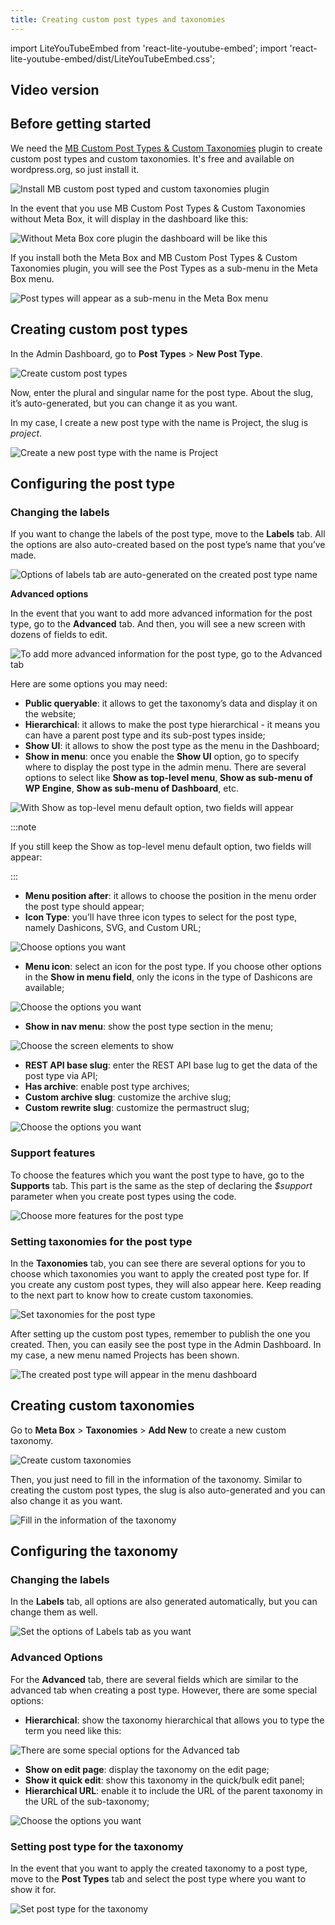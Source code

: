 ```yaml
---
title: Creating custom post types and taxonomies
---
```



import LiteYouTubeEmbed from 'react-lite-youtube-embed';
import 'react-lite-youtube-embed/dist/LiteYouTubeEmbed.css';

## Video version

<LiteYouTubeEmbed id='-oYrHGOri4w' />

## Before getting started

We need the [MB Custom Post Types & Custom Taxonomies](https://metabox.io/plugins/custom-post-type/) plugin to create custom post types and custom taxonomies. It's free and available on wordpress.org, so just install it.

![Install MB custom post typed and custom taxonomies plugin](https://i.imgur.com/TRxg4wE.png)

In the event that you use MB Custom Post Types &amp; Custom Taxonomies without Meta Box, it will display in the dashboard like this:

![Without Meta Box core plugin the dashboard will be like this](https://i.imgur.com/2mwdN8Q.png)

If you install both the Meta Box and MB Custom Post Types &amp; Custom Taxonomies plugin, you will see the Post Types as a sub-menu in the Meta Box menu.

![Post types will appear as a sub-menu in the Meta Box menu](https://i.imgur.com/6RVv5rw.png)

## Creating custom post types

In the Admin Dashboard, go to **Post Types** &gt; **New Post Type**.

![Create custom post types](https://i.imgur.com/5TC5jd9.png)

Now, enter the plural and singular name for the post type. About the slug, it’s auto-generated, but you can change it as you want.

In my case, I create a new post type with the name is Project, the slug is _project_.

![Create a new post type with the name is Project](https://i.imgur.com/Ar2uT2I.png)

## Configuring the post type

### Changing the labels

If you want to change the labels of the post type, move to the **Labels** tab. All the options are also auto-created based on the post type’s name that you’ve made.

![Options of labels tab are auto-generated on the created post type name](https://i.imgur.com/YxfTzn8.png)

**Advanced options**

In the event that you want to add more advanced information for the post type, go to the **Advanced** tab. And then, you will see a new screen with dozens of fields to edit.

![To add more advanced information for the post type, go to the Advanced tab](https://i.imgur.com/qdHGC1Z.png)

Here are some options you may need:

* **Public queryable**: it allows to get the taxonomy’s data and display it on the website;
* **Hierarchical**: it allows to make the post type hierarchical - it means you can have a parent post type and its sub-post types inside;
* **Show UI**: it allows to show the post type as the menu in the Dashboard;
* **Show in menu**: once you enable the **Show UI** option, go to specify where to display the post type in the admin menu. There are several options to select like **Show as top-level menu**, **Show as sub-menu of WP Engine**, **Show as sub-menu of Dashboard**, etc.

![With Show as top-level menu default option, two fields will appear](https://i.imgur.com/oXk1z33.png)


:::note

If you still keep the Show as top-level menu default option, two fields will appear:

:::


* **Menu position after**: it allows to choose the position in the menu order the post type should appear;
* **Icon Type**: you’ll have three icon types to select for the post type, namely Dashicons, SVG, and Custom URL;

![Choose options you want](https://i.imgur.com/CjAacBI.png)

* **Menu icon**: select an icon for the post type. If you choose other options in the **Show in menu field**, only the icons in the type of Dashicons are available;

![Choose the options you want](https://i.imgur.com/RmnfwHP.png)

* **Show in nav menu**: show the post type section in the menu;

![Choose the screen elements to show](https://i.imgur.com/s1XrH8f.png)

* **REST API base slug**: enter the REST API base lug to get the data of the post type via API;
* **Has archive**: enable post type archives;
* **Custom archive slug**: customize the archive slug;
* **Custom rewrite slug**: customize the permastruct slug;

![Choose the options you want](https://i.imgur.com/r1yUpet.png)

### Support features

To choose the features which you want the post type to have, go to the **Supports** tab. This part is the same as the step of declaring the _$support_ parameter when you create post types using the code.

![Choose more features for the post type](https://i.imgur.com/9n9pBqx.png)

### Setting taxonomies for the post type

In the **Taxonomies** tab, you can see there are several options for you to choose which taxonomies you want to apply the created post type for. If you create any custom post types, they will also appear here. Keep reading to the next part to know how to create custom taxonomies.

![Set taxonomies for the post type](https://i.imgur.com/KVKwlKK.png)

After setting up the custom post types, remember to publish the one you created. Then, you can easily see the post type in the Admin Dashboard. In my case, a new menu named Projects has been shown.

![The created post type will appear in the menu dashboard](https://i.imgur.com/g5Nmc9t.png)

## Creating custom taxonomies

Go to **Meta Box** &gt; **Taxonomies** &gt; **Add New** to create a new custom taxonomy.

![Create custom taxonomies](https://i.imgur.com/6fq95Z5.png)

Then, you just need to fill in the information of the taxonomy. Similar to creating the custom post types, the slug is also auto-generated and you can also change it as you want.

![Fill in the information of the taxonomy](https://i.imgur.com/CohaxS7.png)

## Configuring the taxonomy

### Changing the labels

In the **Labels** tab, all options are also generated automatically, but you can change them as well.

![Set the options of Labels tab as you want](https://i.imgur.com/mmmuYHt.png)

### Advanced Options

For the **Advanced** tab, there are several fields which are similar to the advanced tab when creating a post type. However, there are some special options:

* **Hierarchical**: show the taxonomy hierarchical that allows you to type the term you need like this:

![There are some special options for the Advanced tab](https://i.imgur.com/2TJyQxr.png)

* **Show on edit page**: display the taxonomy on the edit page;
* **Show it quick edit**: show this taxonomy in the quick/bulk edit panel;
* **Hierarchical URL**: enable it to include the URL of the parent taxonomy in the URL of the sub-taxonomy;

![Choose the options you want](https://i.imgur.com/ZgYEVsO.png)

### Setting post type for the taxonomy

In the event that you want to apply the created taxonomy to a post type, move to the **Post Types** tab and select the post type where you want to show it for.

![Set post type for the taxonomy](https://i.imgur.com/FeGp5qS.png)

